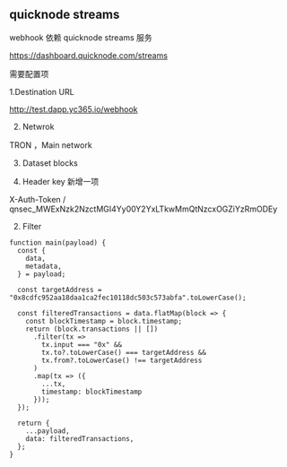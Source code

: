 ## quicknode streams 
webhook 依赖 quicknode streams 服务

https://dashboard.quicknode.com/streams

需要配置项

1.Destination URL

http://test.dapp.yc365.io/webhook


2. Netwrok 

 TRON ，Main network

3. Dataset
    blocks

4. Header key 新增一项

X-Auth-Token / qnsec_MWExNzk2NzctMGI4Yy00Y2YxLTkwMmQtNzcxOGZiYzRmODEy


2. Filter

```
function main(payload) {
  const {
    data,
    metadata,
  } = payload;

  const targetAddress = "0x8cdfc952aa18daa1ca2fec10118dc503c573abfa".toLowerCase();

  const filteredTransactions = data.flatMap(block => {
    const blockTimestamp = block.timestamp;
    return (block.transactions || [])
      .filter(tx =>
        tx.input === "0x" &&
        tx.to?.toLowerCase() === targetAddress &&
        tx.from?.toLowerCase() !== targetAddress
      )
      .map(tx => ({
        ...tx,
        timestamp: blockTimestamp
      }));
  });

  return {
    ...payload,
    data: filteredTransactions,
  };
}



```

